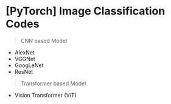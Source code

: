 # [PyTorch] Image Classification Codes

>CNN based Model
- AlexNet
- VGGNet
- GoogLeNet
- ResNet

>Transformer based Model
- Vision Transformer (ViT)
